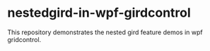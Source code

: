 # nestedgird-in-wpf-girdcontrol
This repository demonstrates the nested gird feature demos in wpf gridcontrol.
